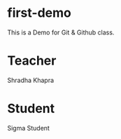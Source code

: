 # first-demo
This is a Demo for Git &amp; Github class.

# Teacher
Shradha Khapra

# Student
Sigma Student